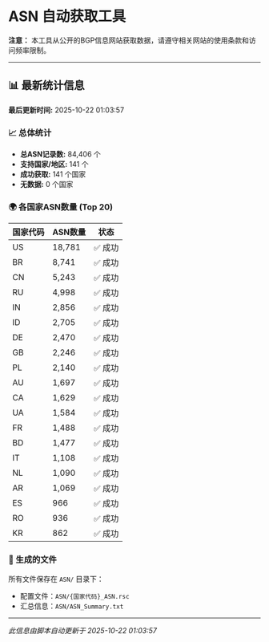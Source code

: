 # ASN 自动获取工具

**注意：** 本工具从公开的BGP信息网站获取数据，请遵守相关网站的使用条款和访问频率限制。

---

## 📊 最新统计信息

**最后更新时间:** 2025-10-22 01:03:57

### 📈 总体统计
- **总ASN记录数:** 84,406 个
- **支持国家/地区:** 141 个
- **成功获取:** 141 个国家
- **无数据:** 0 个国家


### 🌍 各国家ASN数量 (Top 20)

| 国家代码 | ASN数量 | 状态 |
|---------|---------|------|
| US | 18,781 | ✅ 成功 |
| BR | 8,741 | ✅ 成功 |
| CN | 5,243 | ✅ 成功 |
| RU | 4,998 | ✅ 成功 |
| IN | 2,856 | ✅ 成功 |
| ID | 2,705 | ✅ 成功 |
| DE | 2,470 | ✅ 成功 |
| GB | 2,246 | ✅ 成功 |
| PL | 2,140 | ✅ 成功 |
| AU | 1,697 | ✅ 成功 |
| CA | 1,629 | ✅ 成功 |
| UA | 1,584 | ✅ 成功 |
| FR | 1,488 | ✅ 成功 |
| BD | 1,477 | ✅ 成功 |
| IT | 1,108 | ✅ 成功 |
| NL | 1,090 | ✅ 成功 |
| AR | 1,069 | ✅ 成功 |
| ES | 966 | ✅ 成功 |
| RO | 936 | ✅ 成功 |
| KR | 862 | ✅ 成功 |

### 📁 生成的文件

所有文件保存在 `ASN/` 目录下：
- 配置文件：`ASN/{国家代码}_ASN.rsc`
- 汇总信息：`ASN/ASN_Summary.txt`

---

*此信息由脚本自动更新于 2025-10-22 01:03:57*
